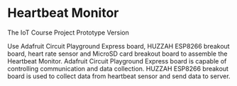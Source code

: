 # Heartbeat Monitor
The IoT Course Project
Prototype Version

Use Adafruit Circuit Playground Express board, HUZZAH ESP8266 breakout board, heart rate sensor and MicroSD card breakout board to assemble the Heartbeat Monitor. Adafruit Circuit Playground Express board is capable of controlling communication and data collection. HUZZAH ESP8266 breakout board is used to collect data from heartbeat sensor and send data to server.
